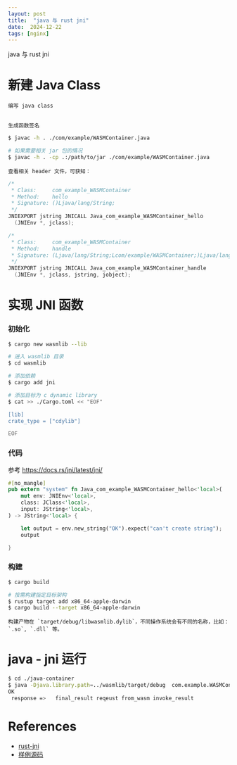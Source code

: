 ```yaml
---
layout: post
title:  "java 与 rust jni"
date:  2024-12-22
tags: [nginx]
---
```


  java 与 rust jni

# 新建 Java Class

    编写 java class

```java
```

    生成函数签名
```sh
$ javac -h . ./com/example/WASMContainer.java

# 如果需要相关 jar 包的情况
$ javac -h . -cp .:/path/to/jar ./com/example/WASMContainer.java
```

    查看相关 header 文件，可获知：

```c
/*
 * Class:     com_example_WASMContainer
 * Method:    hello
 * Signature: ()Ljava/lang/String;
 */
JNIEXPORT jstring JNICALL Java_com_example_WASMContainer_hello
  (JNIEnv *, jclass);

/*
 * Class:     com_example_WASMContainer
 * Method:    handle
 * Signature: (Ljava/lang/String;Lcom/example/WASMContainer;)Ljava/lang/String;
 */
JNIEXPORT jstring JNICALL Java_com_example_WASMContainer_handle
  (JNIEnv *, jclass, jstring, jobject);
```

# 实现 JNI 函数



### 初始化

```sh
$ cargo new wasmlib --lib

# 进入 wasmlib 目录
$ cd wasmlib

# 添加依赖
$ cargo add jni

# 添加目标为 c dynamic library
$ cat >> ./Cargo.toml << "EOF"

[lib]
crate_type = ["cdylib"]

EOF
```

### 代码

参考 https://docs.rs/jni/latest/jni/

```rust
#[no_mangle]
pub extern "system" fn Java_com_example_WASMContainer_hello<'local>(
    mut env: JNIEnv<'local>,
    class: JClass<'local>,
    input: JString<'local>,
) -> JString<'local> {

    let output = env.new_string("OK").expect("can't create string");
    output

}
```

### 构建

```sh
$ cargo build

# 按需构建指定目标架构
$ rustup target add x86_64-apple-darwin
$ cargo build --target x86_64-apple-darwin
```

    构建产物在 `target/debug/libwasmlib.dylib`，不同操作系统会有不同的名称，比如：`.so`, `.dll` 等。


# java - jni 运行

```sh
$ cd ./java-container
$ java -Djava.library.path=../wasmlib/target/debug  com.example.WASMContainer
OK
 response =>   final_result reqeust from_wasm invoke_result
```

# References

* [rust-jni](https://docs.rs/jni/latest/jni/)
* [样例源码](https://github.com/zhoukekestar/java-wamser-wasm-demo)

